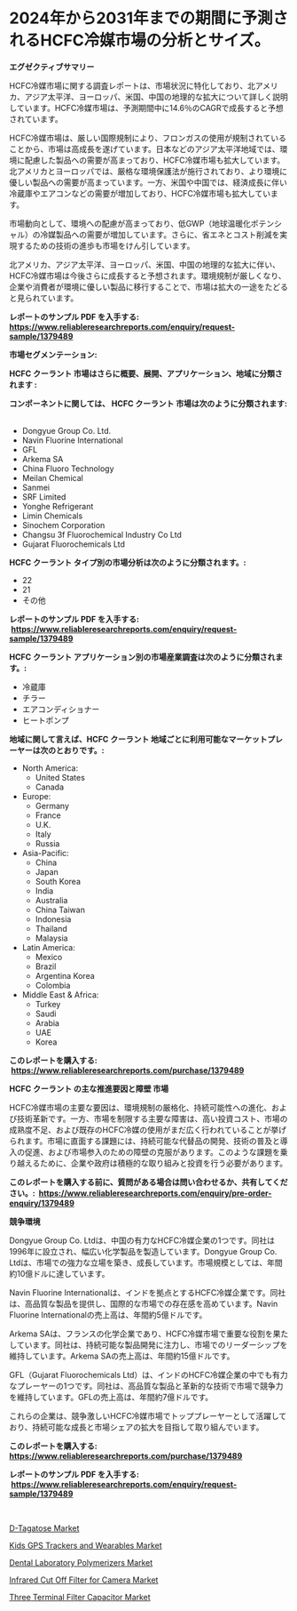 <p><h1>2024年から2031年までの期間に予測されるHCFC冷媒市場の分析とサイズ。</h1></p><p><strong>エグゼクティブサマリー</strong></p>
<p><p>HCFC冷媒市場に関する調査レポートは、市場状況に特化しており、北アメリカ、アジア太平洋、ヨーロッパ、米国、中国の地理的な拡大について詳しく説明しています。HCFC冷媒市場は、予測期間中に14.6％のCAGRで成長すると予想されています。</p><p>HCFC冷媒市場は、厳しい国際規制により、フロンガスの使用が規制されていることから、市場は高成長を遂げています。日本などのアジア太平洋地域では、環境に配慮した製品への需要が高まっており、HCFC冷媒市場も拡大しています。北アメリカとヨーロッパでは、厳格な環境保護法が施行されており、より環境に優しい製品への需要が高まっています。一方、米国や中国では、経済成長に伴い冷蔵庫やエアコンなどの需要が増加しており、HCFC冷媒市場も拡大しています。</p><p>市場動向として、環境への配慮が高まっており、低GWP（地球温暖化ポテンシャル）の冷媒製品への需要が増加しています。さらに、省エネとコスト削減を実現するための技術の進歩も市場をけん引しています。</p><p>北アメリカ、アジア太平洋、ヨーロッパ、米国、中国の地理的な拡大に伴い、HCFC冷媒市場は今後さらに成長すると予想されます。環境規制が厳しくなり、企業や消費者が環境に優しい製品に移行することで、市場は拡大の一途をたどると見られています。</p></p>
<p><strong>レポートのサンプル PDF を入手する: <a href="https://www.reliableresearchreports.com/enquiry/request-sample/1379489">https://www.reliableresearchreports.com/enquiry/request-sample/1379489</a></strong></p>
<p><strong>市場セグメンテーション:</strong></p>
<p><strong> HCFC クーラント 市場はさらに概要、展開、アプリケーション、地域に分類されます :</strong></p>
<p><strong>コンポーネントに関しては、 HCFC クーラント 市場は次のように分類されます: &nbsp;</strong></p>
<p><ul><li>Dongyue Group Co. Ltd.</li><li>Navin Fluorine International</li><li>GFL</li><li>Arkema SA</li><li>China Fluoro Technology</li><li>Meilan Chemical</li><li>Sanmei</li><li>SRF Limited</li><li>Yonghe Refrigerant</li><li>Limin Chemicals</li><li>Sinochem Corporation</li><li>Changsu 3f Fluorochemical Industry Co Ltd</li><li>Gujarat Fluorochemicals Ltd</li></ul></p>
<p><strong> HCFC クーラント タイプ別の市場分析は次のように分類されます。:</strong></p>
<p><ul><li>22</li><li>21</li><li>その他</li></ul></p>
<p><strong>レポートのサンプル PDF を入手する: &nbsp;<a href="https://www.reliableresearchreports.com/enquiry/request-sample/1379489">https://www.reliableresearchreports.com/enquiry/request-sample/1379489</a></strong></p>
<p><strong> HCFC クーラント アプリケーション別の市場産業調査は次のように分類されます。:</strong></p>
<p><ul><li>冷蔵庫</li><li>チラー</li><li>エアコンディショナー</li><li>ヒートポンプ</li></ul></p>
<p><strong>地域に関して言えば、HCFC クーラント 地域ごとに利用可能なマーケットプレーヤーは次のとおりです。:</strong></p>
<p><ul>
    <li>
        North America:
        <ul>
            <li>United States</li>
            <li>Canada</li>
        </ul>
    </li>
    <li>
        Europe:
        <ul>
            <li>Germany</li>
            <li>France</li>
            <li>U.K.</li>
            <li>Italy</li>
            <li>Russia</li>
        </ul>
    </li>
    <li>
        Asia-Pacific:
        <ul>
            <li>China</li>
            <li>Japan</li>
            <li>South Korea</li>
            <li>India</li>
            <li>Australia</li>
            <li>China Taiwan</li>
            <li>Indonesia</li>
            <li>Thailand</li>
            <li>Malaysia</li>
        </ul>
    </li>
    <li>
        Latin America:
        <ul>
            <li>Mexico</li>
            <li>Brazil</li>
            <li>Argentina Korea</li>
            <li>Colombia</li>
        </ul>
    </li>
    <li>
        Middle East & Africa:
        <ul>
            <li>Turkey</li>
            <li>Saudi</li>
            <li>Arabia</li>
            <li>UAE</li>
            <li>Korea</li>
        </ul>
    </li>
    </ul></p>
<p><strong>このレポートを購入する: &nbsp;<a href="https://www.reliableresearchreports.com/purchase/1379489">https://www.reliableresearchreports.com/purchase/1379489</a></strong></p>
<p><strong>HCFC クーラント の主な推進要因と障壁 市場</strong></p>
<p><p>HCFC冷媒市場の主要な要因は、環境規制の厳格化、持続可能性への進化、および技術革新です。一方、市場を制限する主要な障害は、高い投資コスト、市場の成熟度不足、および既存のHCFC冷媒の使用がまだ広く行われていることが挙げられます。市場に直面する課題には、持続可能な代替品の開発、技術の普及と導入の促進、および市場参入のための障壁の克服があります。このような課題を乗り越えるために、企業や政府は積極的な取り組みと投資を行う必要があります。</p></p>
<p><strong>このレポートを購入する前に、質問がある場合は問い合わせるか、共有してください。:&nbsp; <a href="https://www.reliableresearchreports.com/enquiry/pre-order-enquiry/1379489">https://www.reliableresearchreports.com/enquiry/pre-order-enquiry/1379489</a></strong></p>
<p><strong>競争環境</strong></p>
<p><p>Dongyue Group Co. Ltdは、中国の有力なHCFC冷媒企業の1つです。同社は1996年に設立され、幅広い化学製品を製造しています。Dongyue Group Co. Ltdは、市場での強力な立場を築き、成長しています。市場規模としては、年間約10億ドルに達しています。</p><p>Navin Fluorine Internationalは、インドを拠点とするHCFC冷媒企業です。同社は、高品質な製品を提供し、国際的な市場での存在感を高めています。Navin Fluorine Internationalの売上高は、年間約5億ドルです。</p><p>Arkema SAは、フランスの化学企業であり、HCFC冷媒市場で重要な役割を果たしています。同社は、持続可能な製品開発に注力し、市場でのリーダーシップを維持しています。Arkema SAの売上高は、年間約15億ドルです。</p><p>GFL（Gujarat Fluorochemicals Ltd）は、インドのHCFC冷媒企業の中でも有力なプレーヤーの1つです。同社は、高品質な製品と革新的な技術で市場で競争力を維持しています。GFLの売上高は、年間約7億ドルです。</p><p>これらの企業は、競争激しいHCFC冷媒市場でトッププレーヤーとして活躍しており、持続可能な成長と市場シェアの拡大を目指して取り組んでいます。</p></p>
<p><strong>このレポートを購入する: &nbsp; <a href="https://www.reliableresearchreports.com/purchase/1379489">https://www.reliableresearchreports.com/purchase/1379489</a></strong></p>
<p><strong>レポートのサンプル PDF を入手する: &nbsp;<a href="https://www.reliableresearchreports.com/enquiry/request-sample/1379489">https://www.reliableresearchreports.com/enquiry/request-sample/1379489</a></strong><strong></strong></p>
<p>&nbsp;</p>
<p><p><a href="https://fuschia-pecorino-a6d.notion.site/D-Tagatose-Market-Size-Growing-and-Forecasted-for-period-from-2024-2031-and-provides-complete-mark-3b45de25b4bb429db581e7e6e80fb078">D-Tagatose Market</a></p><p><a href="https://view.publitas.com/reportprime-1/kids-gps-trackers-and-wearables-market-size-evaluating-its-market-trends-growth-and-projections-2024-2031/">Kids GPS Trackers and Wearables Market</a></p><p><a href="https://changeable-paste-463.notion.site/Dental-Laboratory-Polymerizers-Market-Analysis-and-Market-Size-Global-Industry-Overview-Market-Seg-cdc2febb931442e283e6dade433b24b4">Dental Laboratory Polymerizers Market</a></p><p><a href="https://github.com/jsmusil/Market-Research-Report-List-2/blob/main/infrared-cut-off-filter-for-camera-market.md">Infrared Cut Off Filter for Camera Market</a></p><p><a href="https://github.com/bmorecock/Market-Research-Report-List-2/blob/main/three-terminal-filter-capacitor-market.md">Three Terminal Filter Capacitor Market</a></p></p>